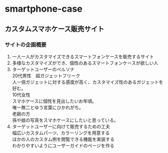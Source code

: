 # smartphone-case
## カスタムスマホケース販売サイト
### サイトの企画概要
1. 一人一人がカスタマイズできるスマートフォンケースを販売するサイト
1. 多様なカスタマイズができ、個性のあるスマートフォンケースが欲しい人
1. ターゲットユーザーのペルソナ<br>
   20代男性　超ガジェットフリーク<br>
   人一倍ガジェットに対する感度が高く、カスタマイズ性のあるガジェットを好む。<br>
   10代女性<br>
   スマホケースに個性を見出したいお年頃。<br>
   唯一無二とゆう言葉にひかれがち。<br>
   老齢の方<br>
   孫や娘の写真をスマホケースにしたいと思っている。<br>
1. ターゲットユーザーに向けて販売するための工夫<br>
   幅広いカスタムパーツ、カラーリングを用意する<br>
   ほかの人のカスタム例を閲覧できる機能を実装する<br>
   わかりやすいようにユーザーガイドのページを作る<br>
   

